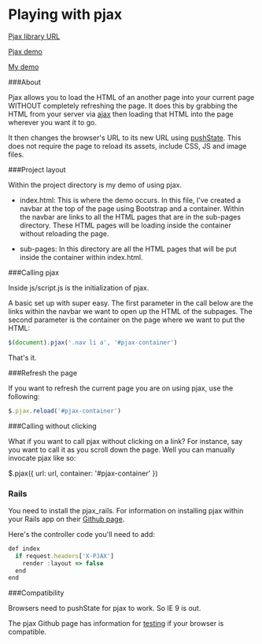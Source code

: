 Playing with pjax
===========

[Pjax library URL](https://github.com/defunkt/jquery-pjax)

[Pjax demo](http://pjax.herokuapp.com/)

[My demo](http://csessig86.github.io/playing-with-pjax/)

###About

Pjax allows you to load the HTML of an another page into your current page WITHOUT completely refreshing the page. It does this by grabbing the HTML from your server via [ajax](http://www.w3schools.com/ajax/) then loading that HTML into the page wherever you want it to go.

It then changes the browser's URL to its new URL using [pushState](https://developer.mozilla.org/en-US/docs/Web/API/History/pushState). This does not require the page to reload its assets, include CSS, JS and image files.

###Project layout

Within the project directory is my demo of using pjax.

* index.html: This is where the demo occurs. In this file, I've created a navbar at the top of the page using Bootstrap and a container. Within the navbar are links to all the HTML pages that are in the sub-pages directory. These HTML pages will be loading inside the container without reloading the page.

* sub-pages: In this directory are all the HTML pages that will be put inside the container within index.html.

###Calling pjax

Inside js/script.js is the initialization of pjax.

A basic set up with super easy. The first parameter in the call below are the links within the navbar we want to open up the HTML of the subpages. The second parameter is the container on the page where we want to put the HTML:

```javascript
$(document).pjax('.nav li a', '#pjax-container')
```

That's it.

###Refresh the page

If you want to refresh the current page you are on using pjax, use the following:

```javascript
$.pjax.reload('#pjax-container')
```


###Calling without clicking

What if you want to call pjax without clicking on a link? For instance, say you want to call it as you scroll down the page. Well you can manually invocate pjax like so:

$.pjax({
	url: url,
	container: '#pjax-container'
})

### Rails

You need to install the pjax_rails. For information on installing pjax within your Rails app on their [Github page](https://github.com/rails/pjax_rails).

Here's the controller code you'll need to add:

```javascript
def index
  if request.headers['X-PJAX']
    render :layout => false
  end
end
```

###Compatibility

Browsers need to pushState for pjax to work. So IE 9 is out.

The pjax Github page has information for [testing](https://github.com/defunkt/jquery-pjax#compatibility) if your browser is compatible.
